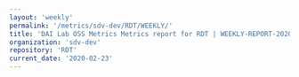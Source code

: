 ```yaml
---
layout: 'weekly'
permalink: '/metrics/sdv-dev/RDT/WEEKLY/'
title: 'DAI Lab OSS Metrics Metrics report for RDT | WEEKLY-REPORT-2020-02-23'
organization: 'sdv-dev'
repository: 'RDT'
current_date: '2020-02-23'
---
```

